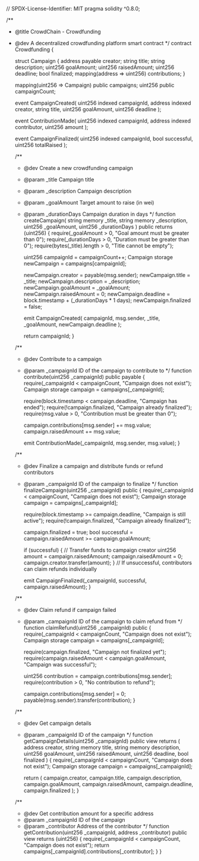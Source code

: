 // SPDX-License-Identifier: MIT
pragma solidity ^0.8.0;

/**
 * @title CrowdChain - Crowdfunding
 * @dev A decentralized crowdfunding platform smart contract
 */
contract Crowdfunding {
    
    struct Campaign {
        address payable creator;
        string title;
        string description;
        uint256 goalAmount;
        uint256 raisedAmount;
        uint256 deadline;
        bool finalized;
        mapping(address => uint256) contributions;
    }
    
    mapping(uint256 => Campaign) public campaigns;
    uint256 public campaignCount;
    
    event CampaignCreated(
        uint256 indexed campaignId,
        address indexed creator,
        string title,
        uint256 goalAmount,
        uint256 deadline
    );
    
    event ContributionMade(
        uint256 indexed campaignId,
        address indexed contributor,
        uint256 amount
    );
    
    event CampaignFinalized(
        uint256 indexed campaignId,
        bool successful,
        uint256 totalRaised
    );
    
    /**
     * @dev Create a new crowdfunding campaign
     * @param _title Campaign title
     * @param _description Campaign description
     * @param _goalAmount Target amount to raise (in wei)
     * @param _durationDays Campaign duration in days
     */
    function createCampaign(
        string memory _title,
        string memory _description,
        uint256 _goalAmount,
        uint256 _durationDays
    ) public returns (uint256) {
        require(_goalAmount > 0, "Goal amount must be greater than 0");
        require(_durationDays > 0, "Duration must be greater than 0");
        require(bytes(_title).length > 0, "Title cannot be empty");
        
        uint256 campaignId = campaignCount++;
        Campaign storage newCampaign = campaigns[campaignId];
        
        newCampaign.creator = payable(msg.sender);
        newCampaign.title = _title;
        newCampaign.description = _description;
        newCampaign.goalAmount = _goalAmount;
        newCampaign.raisedAmount = 0;
        newCampaign.deadline = block.timestamp + (_durationDays * 1 days);
        newCampaign.finalized = false;
        
        emit CampaignCreated(
            campaignId,
            msg.sender,
            _title,
            _goalAmount,
            newCampaign.deadline
        );
        
        return campaignId;
    }
    
    /**
     * @dev Contribute to a campaign
     * @param _campaignId ID of the campaign to contribute to
     */
    function contribute(uint256 _campaignId) public payable {
        require(_campaignId < campaignCount, "Campaign does not exist");
        Campaign storage campaign = campaigns[_campaignId];
        
        require(block.timestamp < campaign.deadline, "Campaign has ended");
        require(!campaign.finalized, "Campaign already finalized");
        require(msg.value > 0, "Contribution must be greater than 0");
        
        campaign.contributions[msg.sender] += msg.value;
        campaign.raisedAmount += msg.value;
        
        emit ContributionMade(_campaignId, msg.sender, msg.value);
    }
    
    /**
     * @dev Finalize a campaign and distribute funds or refund contributors
     * @param _campaignId ID of the campaign to finalize
     */
    function finalizeCampaign(uint256 _campaignId) public {
        require(_campaignId < campaignCount, "Campaign does not exist");
        Campaign storage campaign = campaigns[_campaignId];
        
        require(block.timestamp >= campaign.deadline, "Campaign is still active");
        require(!campaign.finalized, "Campaign already finalized");
        
        campaign.finalized = true;
        bool successful = campaign.raisedAmount >= campaign.goalAmount;
        
        if (successful) {
            // Transfer funds to campaign creator
            uint256 amount = campaign.raisedAmount;
            campaign.raisedAmount = 0;
            campaign.creator.transfer(amount);
        }
        // If unsuccessful, contributors can claim refunds individually
        
        emit CampaignFinalized(_campaignId, successful, campaign.raisedAmount);
    }
    
    /**
     * @dev Claim refund if campaign failed
     * @param _campaignId ID of the campaign to claim refund from
     */
    function claimRefund(uint256 _campaignId) public {
        require(_campaignId < campaignCount, "Campaign does not exist");
        Campaign storage campaign = campaigns[_campaignId];
        
        require(campaign.finalized, "Campaign not finalized yet");
        require(campaign.raisedAmount < campaign.goalAmount, "Campaign was successful");
        
        uint256 contribution = campaign.contributions[msg.sender];
        require(contribution > 0, "No contribution to refund");
        
        campaign.contributions[msg.sender] = 0;
        payable(msg.sender).transfer(contribution);
    }
    
    /**
     * @dev Get campaign details
     * @param _campaignId ID of the campaign
     */
    function getCampaignDetails(uint256 _campaignId) public view returns (
        address creator,
        string memory title,
        string memory description,
        uint256 goalAmount,
        uint256 raisedAmount,
        uint256 deadline,
        bool finalized
    ) {
        require(_campaignId < campaignCount, "Campaign does not exist");
        Campaign storage campaign = campaigns[_campaignId];
        
        return (
            campaign.creator,
            campaign.title,
            campaign.description,
            campaign.goalAmount,
            campaign.raisedAmount,
            campaign.deadline,
            campaign.finalized
        );
    }
    
    /**
     * @dev Get contribution amount for a specific address
     * @param _campaignId ID of the campaign
     * @param _contributor Address of the contributor
     */
    function getContribution(uint256 _campaignId, address _contributor) public view returns (uint256) {
        require(_campaignId < campaignCount, "Campaign does not exist");
        return campaigns[_campaignId].contributions[_contributor];
    }
}
